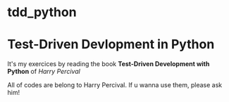 # tdd_python

Test-Driven Devlopment in Python
================================

It's my exercices by reading the book **Test-Driven Development with Python** of *Harry Percival*


All of codes are belong to Harry Percival. If u wanna use them, please ask him!
